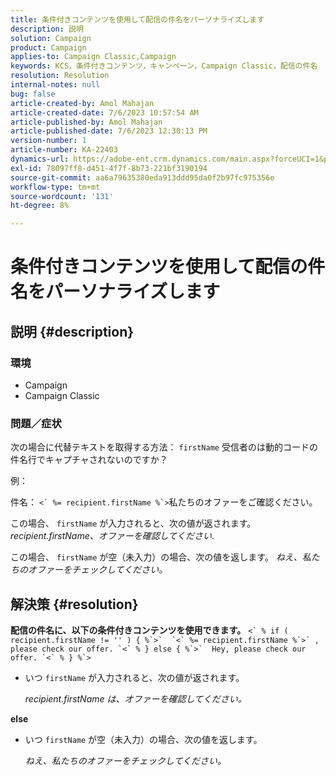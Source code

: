 ```yaml
---
title: 条件付きコンテンツを使用して配信の件名をパーソナライズします
description: 説明
solution: Campaign
product: Campaign
applies-to: Campaign Classic,Campaign
keywords: KCS，条件付きコンテンツ，キャンペーン，Campaign Classic，配信の件名
resolution: Resolution
internal-notes: null
bug: false
article-created-by: Amol Mahajan
article-created-date: 7/6/2023 10:57:54 AM
article-published-by: Amol Mahajan
article-published-date: 7/6/2023 12:30:13 PM
version-number: 1
article-number: KA-22403
dynamics-url: https://adobe-ent.crm.dynamics.com/main.aspx?forceUCI=1&pagetype=entityrecord&etn=knowledgearticle&id=9afd06f3-eb1b-ee11-8f6e-6045bd006b4b
exl-id: 78097ff8-d451-4f7f-8b73-221bf3190194
source-git-commit: aa6a79635380eda913ddd95da0f2b97fc975356e
workflow-type: tm+mt
source-wordcount: '131'
ht-degree: 8%

---
```


# 条件付きコンテンツを使用して配信の件名をパーソナライズします

## 説明 {#description}


### <b>環境</b>

- Campaign
- Campaign Classic




### <b>問題／症状</b>

次の場合に代替テキストを取得する方法： `firstName` 受信者のは動的コードの件名行でキャプチャされないのですか？

例：

件名： ``<` %= recipient.firstName %`>``私たちのオファーをご確認ください。

この場合、 `firstName` が入力されると、次の値が返されます。 *recipient.firstName、オファーを確認してください*.

この場合、 `firstName` が空（未入力）の場合、次の値を返します。 *ねえ、私たちのオファーをチェックしてください。*




## 解決策 {#resolution}

<b>配信の件名に、以下の条件付きコンテンツを使用できます。</b>
``<` % if ( recipient.firstName != '' ) { %`>`  `<` %= recipient.firstName %`>` , please check our offer. `<` % } else { %`>`  Hey, please check our offer. `<` % } %`>``

- いつ `firstName` が入力されると、次の値が返されます。

  *recipient.firstName は、オファーを確認してください。*


<b>else</b>

- いつ `firstName` が空（未入力）の場合、次の値を返します。

  *ねえ、私たちのオファーをチェックしてください。*
